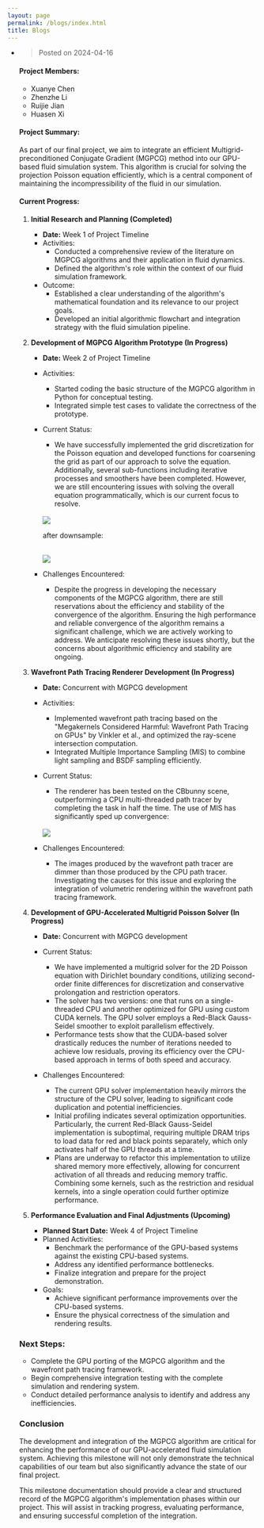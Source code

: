 ```yaml
---
layout: page
permalink: /blogs/index.html
title: Blogs
---
```


- > Posted on 2024-04-16

  #### Project Members:

  - Xuanye Chen
  - Zhenzhe Li
  - Ruijie Jian
  - Huasen Xi

  #### Project Summary:

  As part of our final project, we aim to integrate an efficient Multigrid-preconditioned Conjugate Gradient (MGPCG) method into our GPU-based fluid simulation system. This algorithm is crucial for solving the projection Poisson equation efficiently, which is a central component of maintaining the incompressibility of the fluid in our simulation.

  #### Current Progress:

  1. **Initial Research and Planning (Completed)**

     - **Date:** Week 1 of Project Timeline
     - Activities:
       - Conducted a comprehensive review of the literature on MGPCG algorithms and their application in fluid dynamics.
       - Defined the algorithm's role within the context of our fluid simulation framework.
     - Outcome:
       - Established a clear understanding of the algorithm's mathematical foundation and its relevance to our project goals.
       - Developed an initial algorithmic flowchart and integration strategy with the fluid simulation pipeline.

  2. **Development of MGPCG Algorithm Prototype (In Progress)**

     - **Date:** Week 2 of Project Timeline

     - Activities:

       - Started coding the basic structure of the MGPCG algorithm in Python for conceptual testing.
       - Integrated simple test cases to validate the correctness of the prototype.

     - Current Status:

       - We have successfully implemented the grid discretization for the Poisson equation and developed functions for coarsening the grid as part of our approach to solve the equation. Additionally, several sub-functions including iterative processes and smoothers have been completed. However, we are still encountering issues with solving the overall equation programmatically, which is our current focus to resolve.

       <br>

       <div>
       <img src="/images/grid.png">
       </div>

       after downsample:

       <br>

       <div>
       <img src="/images/downsample_grid.png">
       </div>

     - Challenges Encountered:

       - Despite the progress in developing the necessary components of the MGPCG algorithm, there are still reservations about the efficiency and stability of the convergence of the algorithm. Ensuring the high performance and reliable convergence of the algorithm remains a significant challenge, which we are actively working to address. We anticipate resolving these issues shortly, but the concerns about algorithmic efficiency and stability are ongoing.

  3. **Wavefront Path Tracing Renderer Development (In Progress)**

     - **Date:** Concurrent with MGPCG development
     - Activities:
       - Implemented wavefront path tracing based on the "Megakernels Considered Harmful: Wavefront Path Tracing on GPUs" by Vinkler et al., and optimized the ray-scene intersection computation.
       - Integrated Multiple Importance Sampling (MIS) to combine light sampling and BSDF sampling efficiently.
     - Current Status:
       - The renderer has been tested on the CBbunny scene, outperforming a CPU multi-threaded path tracer by completing the task in half the time. The use of MIS has significantly sped up convergence:
       
       <br>
       
       <div>
       <img src="/images/bunny.png">
       </div>
     - Challenges Encountered:
       - The images produced by the wavefront path tracer are dimmer than those produced by the CPU path tracer. Investigating the causes for this issue and exploring the integration of volumetric rendering within the wavefront path tracing framework.
  
  4. **Development of GPU-Accelerated Multigrid Poisson Solver (In Progress)**
  
     - **Date:** Concurrent with MGPCG development
     - Current Status:
     
       - We have implemented a multigrid solver for the 2D Poisson equation with Dirichlet boundary conditions, utilizing second-order finite differences for discretization and conservative prolongation and restriction operators.
       - The solver has two versions: one that runs on a single-threaded CPU and another optimized for GPU using custom CUDA kernels. The GPU solver employs a Red-Black Gauss-Seidel smoother to exploit parallelism effectively.
       - Performance tests show that the CUDA-based solver drastically reduces the number of iterations needed to achieve low residuals, proving its efficiency over the CPU-based approach in terms of both speed and accuracy.
     - Challenges Encountered:
       - The current GPU solver implementation heavily mirrors the structure of the CPU solver, leading to significant code duplication and potential inefficiencies.
       - Initial profiling indicates several optimization opportunities. Particularly, the current Red-Black Gauss-Seidel implementation is suboptimal, requiring multiple DRAM trips to load data for red and black points separately, which only activates half of the GPU threads at a time.
       - Plans are underway to refactor this implementation to utilize shared memory more effectively, allowing for concurrent activation of all threads and reducing memory traffic. Combining some kernels, such as the restriction and residual kernels, into a single operation could further optimize performance.
  
  5. **Performance Evaluation and Final Adjustments (Upcoming)**
  
     - **Planned Start Date:** Week 4 of Project Timeline
     - Planned Activities:
       - Benchmark the performance of the GPU-based systems against the existing CPU-based systems.
       - Address any identified performance bottlenecks.
       - Finalize integration and prepare for the project demonstration.
     - Goals:
       - Achieve significant performance improvements over the CPU-based systems.
       - Ensure the physical correctness of the simulation and rendering results.
  
  ### Next Steps:
  
  - Complete the GPU porting of the MGPCG algorithm and the wavefront path tracing framework.
  - Begin comprehensive integration testing with the complete simulation and rendering system.
  - Conduct detailed performance analysis to identify and address any inefficiencies.
  
  ### Conclusion
  
  The development and integration of the MGPCG algorithm are critical for enhancing the performance of our GPU-accelerated fluid simulation system. Achieving this milestone will not only demonstrate the technical capabilities of our team but also significantly advance the state of our final project.
  
  This milestone documentation should provide a clear and structured record of the MGPCG algorithm's implementation phases within our project. This will assist in tracking progress, evaluating performance, and ensuring successful completion of the integration.
  
  

